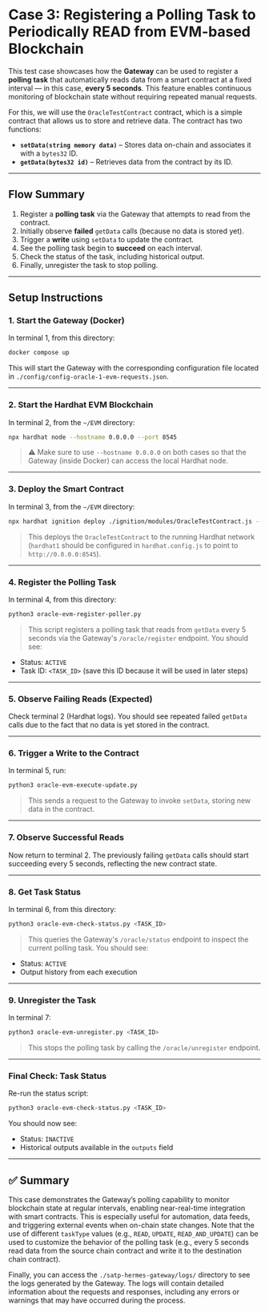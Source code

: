 # Case 3: Registering a Polling Task to Periodically READ from EVM-based Blockchain

This test case showcases how the **Gateway** can be used to register a **polling task** that automatically reads data from a smart contract at a fixed interval — in this case, **every 5 seconds**. This feature enables continuous monitoring of blockchain state without requiring repeated manual requests.

For this, we will use the `OracleTestContract` contract, which is a simple contract that allows us to store and retrieve data. The contract has two functions:

* **`setData(string memory data)`** – Stores data on-chain and associates it with a `bytes32` ID.
* **`getData(bytes32 id)`** – Retrieves data from the contract by its ID.

---

## Flow Summary

1. Register a **polling task** via the Gateway that attempts to read from the contract.
2. Initially observe **failed** `getData` calls (because no data is stored yet).
3. Trigger a **write** using `setData` to update the contract.
4. See the polling task begin to **succeed** on each interval.
5. Check the status of the task, including historical output.
6. Finally, unregister the task to stop polling.

---

## Setup Instructions

### 1. Start the Gateway (Docker)

In terminal 1, from this directory:

```bash
docker compose up
```

This will start the Gateway with the corresponding configuration file located in `./config/config-oracle-1-evm-requests.json`.

---

### 2. Start the Hardhat EVM Blockchain

In terminal 2, from the `~/EVM` directory:

```bash
npx hardhat node --hostname 0.0.0.0 --port 8545
```

> ⚠️ Make sure to use `--hostname 0.0.0.0` on both cases so that the Gateway (inside Docker) can access the local Hardhat node.

---

### 3. Deploy the Smart Contract

In terminal 3, from the `~/EVM` directory:

```bash
npx hardhat ignition deploy ./ignition/modules/OracleTestContract.js --network hardhat1
```

> This deploys the `OracleTestContract` to the running Hardhat network (`hardhat1` should be configured in `hardhat.config.js` to point to `http://0.0.0.0:8545`).

---

### 4. Register the Polling Task

In terminal 4, from this directory:

```bash
python3 oracle-evm-register-poller.py
```

> This script registers a polling task that reads from `getData` every 5 seconds via the Gateway's `/oracle/register` endpoint. You should see:

* Status: `ACTIVE`
* Task ID: `<TASK_ID>` (save this ID because it will be used in later steps)

---

### 5. Observe Failing Reads (Expected)

Check terminal 2 (Hardhat logs). You should see repeated failed `getData` calls due to the fact that no data is yet stored in the contract.

---

### 6. Trigger a Write to the Contract

In terminal 5, run:

```bash
python3 oracle-evm-execute-update.py
```

> This sends a request to the Gateway to invoke `setData`, storing new data in the contract.

---

### 7. Observe Successful Reads

Now return to terminal 2. The previously failing `getData` calls should start succeeding every 5 seconds, reflecting the new contract state.

---

### 8. Get Task Status

In terminal 6, from this directory:

```bash
python3 oracle-evm-check-status.py <TASK_ID>
```

> This queries the Gateway's `/oracle/status` endpoint to inspect the current polling task. You should see:

* Status: `ACTIVE`
* Output history from each execution

---

### 9. Unregister the Task

In terminal 7:

```bash
python3 oracle-evm-unregister.py <TASK_ID>
```

> This stops the polling task by calling the `/oracle/unregister` endpoint.

---

### Final Check: Task Status

Re-run the status script:

```bash
python3 oracle-evm-check-status.py <TASK_ID>
```

You should now see:

* Status: `INACTIVE`
* Historical outputs available in the `outputs` field

---

## ✅ Summary

This case demonstrates the Gateway’s polling capability to monitor blockchain state at regular intervals, enabling near-real-time integration with smart contracts. This is especially useful for automation, data feeds, and triggering external events when on-chain state changes. Note that the use of different `taskType` values (e.g., `READ`, `UPDATE`, `READ_AND_UPDATE`) can be used to customize the behavior of the polling task (e.g., every 5 seconds read data from the source chain contract and write it to the destination chain contract).

Finally, you can access the `./satp-hermes-gateway/logs/` directory to see the logs generated by the Gateway. The logs will contain detailed information about the requests and responses, including any errors or warnings that may have occurred during the process.
